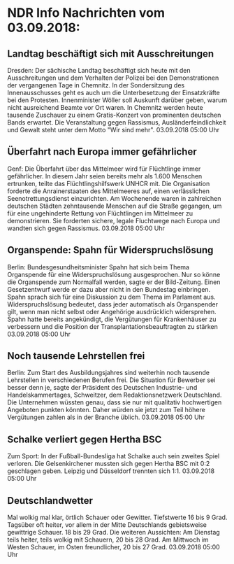 # NDR Info Nachrichten vom 03.09.2018:


## Landtag beschäftigt sich mit Ausschreitungen
Dresden: Der sächische Landtag beschäftigt sich heute mit den Ausschreitungen und dem Verhalten der Polizei bei den Demonstrationen der vergangenen Tage in Chemnitz. In der Sondersitzung des Innenausschusses geht es auch um die Unterbesetzung der Einsatzkräfte bei den Protesten. Innenminister Wöller soll Auskunft darüber geben, warum nicht ausreichend Beamte vor Ort waren. In Chemnitz werden heute tausende Zuschauer zu einem Gratis-Konzert von prominenten deutschen Bands erwartet. Die Veranstaltung gegen Rassismus, Ausländerfeindlichkeit und Gewalt steht unter dem Motto "Wir sind mehr". 03.09.2018 05:00 Uhr 

## Überfahrt nach Europa immer gefährlicher
Genf:   Die Überfahrt über das Mittelmeer wird für Flüchtlinge immer gefährlicher. In diesem Jahr seien bereits mehr als 1.600 Menschen ertrunken, teilte das Flüchtlingshilfswerk UNHCR mit. Die Organisation forderte die Anrainerstaaten des Mittelmeeres auf, einen verlässlichen Seenotrettungsdienst einzurichten. Am Wochenende waren in zahlreichen deutschen Städten zehntausende Menschen auf die Straße gegangen, um für eine ungehinderte Rettung von Flüchtlingen im Mittelmeer zu demonstrieren. Sie forderten sichere, legale Fluchtwege nach Europa und wandten sich gegen Rassismus. 03.09.2018 05:00 Uhr 

## Organspende: Spahn für Widerspruchslösung
Berlin: Bundesgesundheitsminister Spahn hat sich beim Thema Organspende für eine Widerspruchslösung ausgesprochen. Nur so könne die Organspende zum Normalfall werden, sagte er der Bild-Zeitung. Einen Gesetzentwurf werde er dazu aber nicht in den Bundestag einbringen. Spahn sprach sich für eine Diskussion zu dem Thema im Parlament aus. Widerspruchslösung bedeutet, dass jeder automatisch als Organspender gilt, wenn man nicht selbst oder Angehörige ausdrücklich widersprehen. Spahn hatte bereits angekündigt, die Vergütungen für Krankenhäuser zu verbessern und die Position der Transplantationsbeauftragten zu stärken 03.09.2018 05:00 Uhr 

## Noch tausende Lehrstellen frei
Berlin: Zum Start des Ausbildungsjahres sind weiterhin noch tausende Lehrstellen in verschiedenen Berufen frei. Die Situation für Bewerber sei besser denn je, sagte der Präsident des Deutschen Industrie- und Handelskammertages, Schweitzer, dem Redaktionsnetzwerk Deutschland. Die Unternehmen wüssten genau, dass sie nur mit qualitativ hochwertigen Angeboten punkten könnten. Daher würden sie jetzt zum Teil höhere Vergütungen zahlen als in der Branche üblich. 03.09.2018 05:00 Uhr 

## Schalke verliert gegen Hertha BSC
Zum Sport: In der Fußball-Bundesliga hat Schalke auch sein zweites Spiel verloren. Die Gelsenkirchener mussten sich gegen Hertha BSC mit 0:2 geschlagen geben. Leipzig und Düsseldorf trennten sich 1:1. 03.09.2018 05:00 Uhr 

## Deutschlandwetter
Mal wolkig mal klar, örtlich Schauer oder Gewitter. Tiefstwerte 16 bis 9 Grad. Tagsüber oft heiter, vor allem in der Mitte Deutschlands gebietsweise gewittrige Schauer. 18 bis 29 Grad. Die weiteren Aussichten: Am Dienstag teils heiter, teils wolkig mit Schauern, 20 bis 28 Grad. Am Mittwoch im Westen Schauer, im Osten freundlicher, 20 bis 27 Grad. 03.09.2018 05:00 Uhr 
